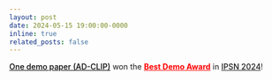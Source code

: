 ```yaml
---
layout: post
date: 2024-05-15 19:00:00-0000
inline: true
related_posts: false
---
```


<!-- <a href="https://dl.acm.org/doi/abs/10.1109/IPSN61024.2024.00029" style="font-weight: 500;">One demo paper</a> won the <span style="color: red; font-weight: bold;">Best Demo Award</span> in <a href="https://ipsn.acm.org/2024/index.html" style="font-weight: 500;">IPSN 2024!</a> -->

<!-- <a href="https://dl.acm.org/doi/abs/10.1109/IPSN61024.2024.00029" style="font-weight: 500; color: black;">One demo paper</a> won the <span style="color: red; font-weight: bold;">Best Demo Award</span> in <a href="https://ipsn.acm.org/2024/index.html" style="font-weight: 500;">IPSN 2024!</a> -->

<a href="https://dl.acm.org/doi/abs/10.1109/IPSN61024.2024.00029" style="font-weight: 500; color: black;">One demo paper (AD-CLIP)</a> won the <a href="https://www.ie.cuhk.edu.hk/embedded-ai-and-iot-lab-shines-at-top-conferences/" style="color: red; font-weight: bold;">Best Demo Award</a> in <a href="https://ipsn.acm.org/2024/index.html" style="font-weight: 500;">IPSN 2024</a>!